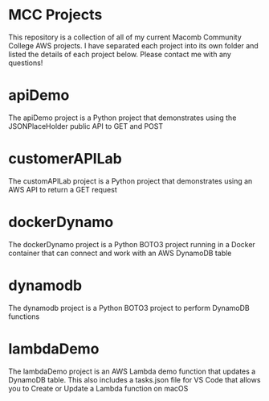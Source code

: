 # MCC Projects
This repository is a collection of all of my current Macomb Community College AWS projects.
I have separated each project into its own folder and listed the details of each project below.
Please contact me with any questions!

# apiDemo
The apiDemo project is a Python project that demonstrates using the JSONPlaceHolder public API to GET and POST

# customerAPILab
The customAPILab project is a Python project that demonstrates using an AWS API to return a GET request

# dockerDynamo
The dockerDynamo project is a Python BOTO3 project running in a Docker container that can connect and work with an AWS DynamoDB table

# dynamodb
The dynamodb project is a Python BOTO3 project to perform DynamoDB functions

# lambdaDemo
The lambdaDemo project is an AWS Lambda demo function that updates a DynamoDB table. This also includes a tasks.json file for VS Code that allows you to Create or Update a Lambda function on macOS
